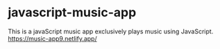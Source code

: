 # javascript-music-app
This is a javaScript music app exclusively plays music using JavaScript.
https://music-app9.netlify.app/
